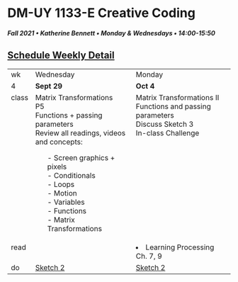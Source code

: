 # DM-UY 1133-E Creative Coding
##### Fall 2021 • Katherine Bennett • Monday & Wednesdays • 14:00-15:50

## [Schedule Weekly Detail](Calendar.md) 

<table>
<tr>
<td>wk</td>
<td>Wednesday </td>
<td>Monday </td>
</tr>
<!-- dates -->
<tr>
  <td valign="top">4 </td>
  <td valign="top" width="48%"><strong>Sept 29</strong></td>
  <td valign="top" width="48%"><strong>Oct 4</strong></td>
</tr>
<!-- class -->
<tr>
	<td valign="top">class</td>
	<td valign="top" width="48%">
	Matrix Transformations<br>
	P5<br>
	Functions + passing parameters <br>
	Review all readings, videos and concepts: <br>
	<ol>
	- Screen graphics + pixels <br>
	- Conditionals <br>
	- Loops<br>
	- Motion <br>
	- Variables <br>
	- Functions <br>
	- Matrix Transformations <br>
   </ol>
	</td>
	<!-- day Wed -->
	<td valign="top" width="48%">
	Matrix Transformations II<br>
	Functions and passing parameters <br>
	 Discuss Sketch 3 <br>
     In-class Challenge <br>
	</td>
</tr>

<!-- homework -->
<tr>
  <td valign="top">read</td>
  	<!-- day Tues -->
  	<td valign="top">
	</td>
  	<!-- day Wed -->
  	<td valign="top"> 
     <li> Learning Processing Ch. 7, 9 </li> 
   </td>
</tr>
 <!-- do -->
<tr>
  <td valign="top">do</td>
	<!-- day Tues -->
 	<td valign ="top"> 
 	<a href = "Sketch_2.md">Sketch 2</a> <br>
 	</td>
  	<!-- day Thurs -->
  	<td valign = "top">
 	<a href = "Sketch_2.md">Sketch 2</a> <br>
  	</td>	
</tr>
</table>